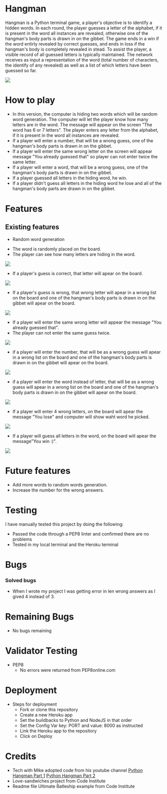 # Hangman 
Hangman is a Python terminal game, a player's objective is to identify a hidden words. In each round, the player guesses a letter of the alphabet, if it is present in the word all instances are revealed, otherwise one of the hangman's body parts is drawn in on the gibbet. The game ends in a win if the word entirly revealed by correct guesses, and ends in loss if the hangman's body is completely revealed in stead. To assist the player, a visible record of all guessed letters is typically maintained. 
The network receives as input a representation of the word (total number of characters, the identify of any revealed) as well as a list of which letters have been guessed so far. 

![](images/image1.png)

# How to play 
 - In this version, the computer is hiding two words which will be random word generation. The computer will let the player know how many letters are in the word. The message will appear on the screen "The word has 6 or 7 letters". The player enters any letter from the alphabet, if it is present in the word all instances are revealed. 
 - If a player will enter a number, that will be a wrong guess, one of the hangman's body parts is drawn in on the gibbet. 
 - If a player will enter the same wrong letter on the screen will appear message "You already guessed that" so player can not enter twice the same letter. 
 - If a player will enter a word, that will be a wrong guess, one of the hangman's body parts is drawn in on the gibbet. 
 - If a player guessed all letters in the hiding word, he win.  
 - If a player didn't guess all letters in the hiding word he lose and all of the hangman's body parts are drawn in on the gibbet.

# Features

## Existing features
 * Random word generation
  - The word is randomly placed on the board. 
  - The player can see how many letters are hiding in the word. 

![](images/image2.png)


  - If a player's guess is correct, that letter will apear on the board. 


![](images/image3.png)

  - If a player's guess is wrong, that wrong letter will apear in a wrong list on the board and one of the hangman's body parts is drawn in on the gibbet will apear on the board.

![](images/image4.png)

  - If a player will enter the same wrong letter will appear the message "You already guessed that".
  - The player can not enter the same guess twice. 

![](images/image5.png)

  - if a player will enter the number, that will be as a wrong guess will apear in a wrong list on the board and one of the hangman's body parts is drawn in on the gibbet will apear on the board.

![](images/image6.png)

  - if a player will enter the word instead of letter, that will be as a wrong guess will apear in a wrong list on the board and one of the hangman's body parts is drawn in on the gibbet will apear on the board.

![](images/image7.png)

  - If a player will enter 4 wrong letters, on the board will apear the message "You lose" and computer will show waht word he picked. 

![](images/image8.png)

  - If a player will guess all letters in the word, on the board will apear the message"You win :)".

![](images/image9.png)

# Future features
 * Add more words to random words generation.
 * Increase the number for the wrong answers.

# Testing
I have manually tested this project by doing the following: 
 * Passed the code through a PEP8 linter and confirmed there are no problems
 * Tested in my local terminal and the Heroku terminal

# Bugs

### Solved bugs

 * When I wrote my project I was getting error in len wrong answers as I gived 4 instead of 3. 

# Remaining Bugs

* No bugs remaining

# Validator Testing

* PEP8
  - No errors were returned from PEP8online.com

# Deployment 
* Steps for deployment
  - Fork or clone this repository
  - Create a new Heroku app
  - Set the buildbacks to Python and NodeJS in that order
  - Set the Config Var key: PORT and value: 8000 as instructed
  - Link the Heroku app to the repository
  - Click on Deploy

# Credits
* Tech with Mike adopted code from his youtube channel [Python Hangman Part 1](https://youtu.be/Ff--def_1q0) [Python Hangman Part 2 ](https://youtu.be/7sVnul-StrU)
* Love-sandwiches project from Code Institute
* Readme file Ultimate Batleship example from Code Institute